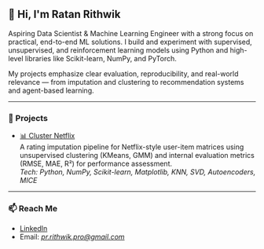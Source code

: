 ## 👋 Hi, I'm Ratan Rithwik

Aspiring Data Scientist & Machine Learning Engineer with a strong focus on practical, end-to-end ML solutions. I build and experiment with supervised, unsupervised, and reinforcement learning models using Python and high-level libraries like Scikit-learn, NumPy, and PyTorch.

My projects emphasize clear evaluation, reproducibility, and real-world relevance — from imputation and clustering to recommendation systems and agent-based learning.

---

### 🚀 Projects

- [📊 Cluster Netflix](https://github.com/pr-rithwik/cluster_netflix)  
  A rating imputation pipeline for Netflix-style user-item matrices using unsupervised clustering (KMeans, GMM) and internal evaluation metrics (RMSE, MAE, R²) for performance assessment.  
  *Tech: Python, NumPy, Scikit-learn, Matplotlib, KNN, SVD, Autoencoders, MICE*


---

### 📫 Reach Me
- [LinkedIn](https://www.linkedin.com/in/ratan-rithwik/)
- Email: *pr.rithwik.pro@gmail.com*
